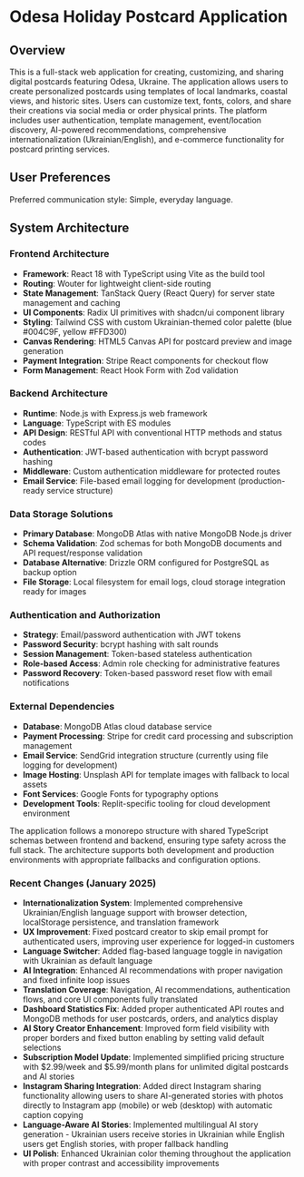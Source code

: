 # Odesa Holiday Postcard Application

## Overview

This is a full-stack web application for creating, customizing, and sharing digital postcards featuring Odesa, Ukraine. The application allows users to create personalized postcards using templates of local landmarks, coastal views, and historic sites. Users can customize text, fonts, colors, and share their creations via social media or order physical prints. The platform includes user authentication, template management, event/location discovery, AI-powered recommendations, comprehensive internationalization (Ukrainian/English), and e-commerce functionality for postcard printing services.

## User Preferences

Preferred communication style: Simple, everyday language.

## System Architecture

### Frontend Architecture
- **Framework**: React 18 with TypeScript using Vite as the build tool
- **Routing**: Wouter for lightweight client-side routing
- **State Management**: TanStack Query (React Query) for server state management and caching
- **UI Components**: Radix UI primitives with shadcn/ui component library
- **Styling**: Tailwind CSS with custom Ukrainian-themed color palette (blue #004C9F, yellow #FFD300)
- **Canvas Rendering**: HTML5 Canvas API for postcard preview and image generation
- **Payment Integration**: Stripe React components for checkout flow
- **Form Management**: React Hook Form with Zod validation

### Backend Architecture
- **Runtime**: Node.js with Express.js web framework
- **Language**: TypeScript with ES modules
- **API Design**: RESTful API with conventional HTTP methods and status codes
- **Authentication**: JWT-based authentication with bcrypt password hashing
- **Middleware**: Custom authentication middleware for protected routes
- **Email Service**: File-based email logging for development (production-ready service structure)

### Data Storage Solutions
- **Primary Database**: MongoDB Atlas with native MongoDB Node.js driver
- **Schema Validation**: Zod schemas for both MongoDB documents and API request/response validation
- **Database Alternative**: Drizzle ORM configured for PostgreSQL as backup option
- **File Storage**: Local filesystem for email logs, cloud storage integration ready for images

### Authentication and Authorization
- **Strategy**: Email/password authentication with JWT tokens
- **Password Security**: bcrypt hashing with salt rounds
- **Session Management**: Token-based stateless authentication
- **Role-based Access**: Admin role checking for administrative features
- **Password Recovery**: Token-based password reset flow with email notifications

### External Dependencies
- **Database**: MongoDB Atlas cloud database service
- **Payment Processing**: Stripe for credit card processing and subscription management
- **Email Service**: SendGrid integration structure (currently using file logging for development)
- **Image Hosting**: Unsplash API for template images with fallback to local assets
- **Font Services**: Google Fonts for typography options
- **Development Tools**: Replit-specific tooling for cloud development environment

The application follows a monorepo structure with shared TypeScript schemas between frontend and backend, ensuring type safety across the full stack. The architecture supports both development and production environments with appropriate fallbacks and configuration options.

### Recent Changes (January 2025)
- **Internationalization System**: Implemented comprehensive Ukrainian/English language support with browser detection, localStorage persistence, and translation framework
- **UX Improvement**: Fixed postcard creator to skip email prompt for authenticated users, improving user experience for logged-in customers
- **Language Switcher**: Added flag-based language toggle in navigation with Ukrainian as default language
- **AI Integration**: Enhanced AI recommendations with proper navigation and fixed infinite loop issues
- **Translation Coverage**: Navigation, AI recommendations, authentication flows, and core UI components fully translated
- **Dashboard Statistics Fix**: Added proper authenticated API routes and MongoDB methods for user postcards, orders, and analytics display
- **AI Story Creator Enhancement**: Improved form field visibility with proper borders and fixed button enabling by setting valid default selections
- **Subscription Model Update**: Implemented simplified pricing structure with $2.99/week and $5.99/month plans for unlimited digital postcards and AI stories
- **Instagram Sharing Integration**: Added direct Instagram sharing functionality allowing users to share AI-generated stories with photos directly to Instagram app (mobile) or web (desktop) with automatic caption copying
- **Language-Aware AI Stories**: Implemented multilingual AI story generation - Ukrainian users receive stories in Ukrainian while English users get English stories, with proper fallback handling
- **UI Polish**: Enhanced Ukrainian color theming throughout the application with proper contrast and accessibility improvements
